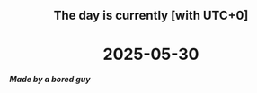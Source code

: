 <h2 align=center>The day is currently [with UTC+0]</h2>
<h1 align=center><!--TIME BEGIN-->2025-05-30<!--TIME END--></h1>
<h5>Made by a bored guy</h5>

